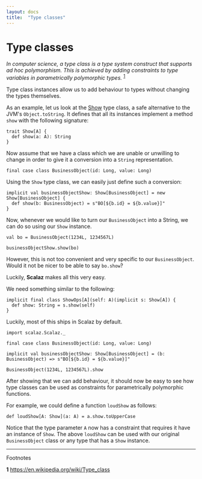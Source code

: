 ```yaml
---
layout: docs
title:  "Type classes"
---
```


# Type classes

_In computer science, a type class is a type system construct that supports ad hoc polymorphism.
This is achieved by adding constraints to type variables in parametrically polymorphic types._ <sup>[1](#f1)</sup>

Type class instances allow us to add behaviour to types without changing the types themselves.

As an example, let us look at the [Show](./Show.html) type class, a safe alternative to the JVM's `Object.toString`.
It defines that all its instances implement a method `show` with the following signature:

```tut:silent
trait Show[A] {
  def show(a: A): String
}
```

Now assume that we have a class which we are unable or unwilling to change in order to give it a conversion into a `String` representation.

```tut:silent
final case class BusinessObject(id: Long, value: Long)
```

Using the `Show` type class, we can easily just define such a conversion:

```tut:silent
implicit val businessObjectShow: Show[BusinessObject] = new Show[BusinessObject] {
  def show(b: BusinessObject) = s"BO[${b.id} = ${b.value}]"
}
```

Now, whenever we would like to turn our `BusinessObject` into a String, we can do so using our `Show` instance.

```tut
val bo = BusinessObject(1234L, 1234567L)

businessObjectShow.show(bo)
```

However, this is not too convenient and very specific to our `BusinessObject`. Would it not be nicer to be able to say `bo.show`?

Luckily, **Scalaz** makes all this very easy.

We need something similar to the following:

```tut:silent
implicit final class ShowOps[A](self: A)(implicit s: Show[A]) {
  def show: String = s.show(self)
}
```

Luckily, most of this ships in Scalaz by default.

```tut:reset
import scalaz.Scalaz._

final case class BusinessObject(id: Long, value: Long)

implicit val businessObjectShow: Show[BusinessObject] = (b: BusinessObject) => s"BO[${b.id} = ${b.value}]"

BusinessObject(1234L, 1234567L).show
```

After showing that we can add behaviour, it should now be easy to see how type classes can be used as constraints for parametrically polymorphic functions.

For example, we could define a function `loudShow` as follows:

```tut:silent
def loudShow[A: Show](a: A) = a.show.toUpperCase
```

Notice that the type parameter `A` now has a constraint that requires it have an instance of `Show`.
The above `loudShow` can be used with our original `BusinessObject` class or any type that has a `Show` instance.

---

Footnotes

<b id="f1">1</b> <https://en.wikipedia.org/wiki/Type_class>
